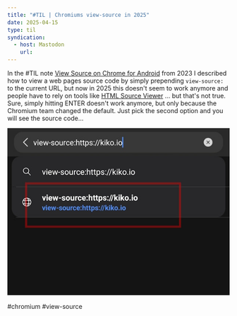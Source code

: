 ```yaml
---
title: "#TIL | Chromiums view-source in 2025"
date: 2025-04-15
type: til
syndication:
  - host: Mastodon
    url:
---
```


In the #TIL note [View Source on Chrome for Android](/notes/2023/view-source-on-chrome-android/) from 2023 I described how to view a web pages source code by simply prepending `view-source:` to the current URL, but now in 2025 this doesn't seem to work anymore and people have to rely on tools like [HTML Source Viewer](https://trevorfox.com/tools/source-viewer/) ... but that's not true. Sure, simply hitting ENTER doesn't work anymore, but only because the Chromium team changed the default. Just pick the second option and you will see the source code...

![Android Screenshot](_attachments/Screenshot_2025-04-15_093329.png)

#chromium #view-source

